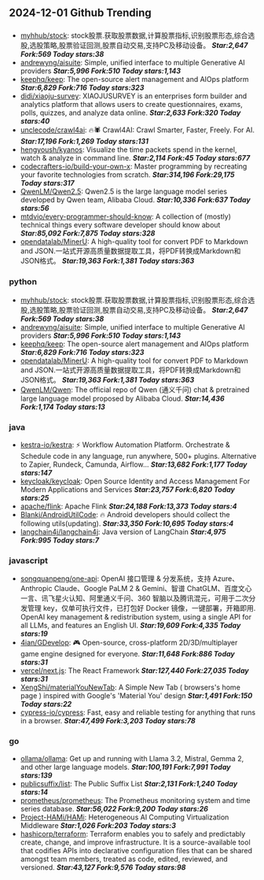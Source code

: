 ## 2024-12-01 Github Trending

### 
* [myhhub/stock](https://github.com/myhhub/stock): stock股票.获取股票数据,计算股票指标,识别股票形态,综合选股,选股策略,股票验证回测,股票自动交易,支持PC及移动设备。 ***Star:2,647 Fork:569 Today stars:38***
* [andrewyng/aisuite](https://github.com/andrewyng/aisuite): Simple, unified interface to multiple Generative AI providers ***Star:5,996 Fork:510 Today stars:1,143***
* [keephq/keep](https://github.com/keephq/keep): The open-source alert management and AIOps platform ***Star:6,829 Fork:716 Today stars:323***
* [didi/xiaoju-survey](https://github.com/didi/xiaoju-survey): XIAOJUSURVEY is an enterprises form builder and analytics platform that allows users to create questionnaires, exams, polls, quizzes, and analyze data online. ***Star:2,633 Fork:320 Today stars:40***
* [unclecode/crawl4ai](https://github.com/unclecode/crawl4ai): 🔥🕷️ Crawl4AI: Crawl Smarter, Faster, Freely. For AI. ***Star:17,196 Fork:1,269 Today stars:131***
* [hengyoush/kyanos](https://github.com/hengyoush/kyanos): Visualize the time packets spend in the kernel, watch & analyze in command line. ***Star:2,114 Fork:45 Today stars:677***
* [codecrafters-io/build-your-own-x](https://github.com/codecrafters-io/build-your-own-x): Master programming by recreating your favorite technologies from scratch. ***Star:314,196 Fork:29,175 Today stars:317***
* [QwenLM/Qwen2.5](https://github.com/QwenLM/Qwen2.5): Qwen2.5 is the large language model series developed by Qwen team, Alibaba Cloud. ***Star:10,336 Fork:637 Today stars:56***
* [mtdvio/every-programmer-should-know](https://github.com/mtdvio/every-programmer-should-know): A collection of (mostly) technical things every software developer should know about ***Star:85,092 Fork:7,875 Today stars:328***
* [opendatalab/MinerU](https://github.com/opendatalab/MinerU): A high-quality tool for convert PDF to Markdown and JSON.一站式开源高质量数据提取工具，将PDF转换成Markdown和JSON格式。 ***Star:19,363 Fork:1,381 Today stars:363***

### python
* [myhhub/stock](https://github.com/myhhub/stock): stock股票.获取股票数据,计算股票指标,识别股票形态,综合选股,选股策略,股票验证回测,股票自动交易,支持PC及移动设备。 ***Star:2,647 Fork:569 Today stars:38***
* [andrewyng/aisuite](https://github.com/andrewyng/aisuite): Simple, unified interface to multiple Generative AI providers ***Star:5,996 Fork:510 Today stars:1,143***
* [keephq/keep](https://github.com/keephq/keep): The open-source alert management and AIOps platform ***Star:6,829 Fork:716 Today stars:323***
* [opendatalab/MinerU](https://github.com/opendatalab/MinerU): A high-quality tool for convert PDF to Markdown and JSON.一站式开源高质量数据提取工具，将PDF转换成Markdown和JSON格式。 ***Star:19,363 Fork:1,381 Today stars:363***
* [QwenLM/Qwen](https://github.com/QwenLM/Qwen): The official repo of Qwen (通义千问) chat & pretrained large language model proposed by Alibaba Cloud. ***Star:14,436 Fork:1,174 Today stars:13***

### java
* [kestra-io/kestra](https://github.com/kestra-io/kestra): ⚡ Workflow Automation Platform. Orchestrate & Schedule code in any language, run anywhere, 500+ plugins. Alternative to Zapier, Rundeck, Camunda, Airflow... ***Star:13,682 Fork:1,177 Today stars:147***
* [keycloak/keycloak](https://github.com/keycloak/keycloak): Open Source Identity and Access Management For Modern Applications and Services ***Star:23,757 Fork:6,820 Today stars:25***
* [apache/flink](https://github.com/apache/flink): Apache Flink ***Star:24,188 Fork:13,373 Today stars:4***
* [Blankj/AndroidUtilCode](https://github.com/Blankj/AndroidUtilCode): 🔥 Android developers should collect the following utils(updating). ***Star:33,350 Fork:10,695 Today stars:4***
* [langchain4j/langchain4j](https://github.com/langchain4j/langchain4j): Java version of LangChain ***Star:4,975 Fork:995 Today stars:7***

### javascript
* [songquanpeng/one-api](https://github.com/songquanpeng/one-api): OpenAI 接口管理 & 分发系统，支持 Azure、Anthropic Claude、Google PaLM 2 & Gemini、智谱 ChatGLM、百度文心一言、讯飞星火认知、阿里通义千问、360 智脑以及腾讯混元，可用于二次分发管理 key，仅单可执行文件，已打包好 Docker 镜像，一键部署，开箱即用. OpenAI key management & redistribution system, using a single API for all LLMs, and features an English UI. ***Star:19,609 Fork:4,335 Today stars:19***
* [4ian/GDevelop](https://github.com/4ian/GDevelop): 🎮 Open-source, cross-platform 2D/3D/multiplayer game engine designed for everyone. ***Star:11,648 Fork:886 Today stars:31***
* [vercel/next.js](https://github.com/vercel/next.js): The React Framework ***Star:127,440 Fork:27,035 Today stars:31***
* [XengShi/materialYouNewTab](https://github.com/XengShi/materialYouNewTab): A Simple New Tab ( browsers's home page ) inspired with Google's 'Material You' design ***Star:1,491 Fork:150 Today stars:22***
* [cypress-io/cypress](https://github.com/cypress-io/cypress): Fast, easy and reliable testing for anything that runs in a browser. ***Star:47,499 Fork:3,203 Today stars:78***

### go
* [ollama/ollama](https://github.com/ollama/ollama): Get up and running with Llama 3.2, Mistral, Gemma 2, and other large language models. ***Star:100,191 Fork:7,991 Today stars:139***
* [publicsuffix/list](https://github.com/publicsuffix/list): The Public Suffix List ***Star:2,131 Fork:1,240 Today stars:14***
* [prometheus/prometheus](https://github.com/prometheus/prometheus): The Prometheus monitoring system and time series database. ***Star:56,022 Fork:9,200 Today stars:26***
* [Project-HAMi/HAMi](https://github.com/Project-HAMi/HAMi): Heterogeneous AI Computing Virtualization Middleware ***Star:1,026 Fork:203 Today stars:3***
* [hashicorp/terraform](https://github.com/hashicorp/terraform): Terraform enables you to safely and predictably create, change, and improve infrastructure. It is a source-available tool that codifies APIs into declarative configuration files that can be shared amongst team members, treated as code, edited, reviewed, and versioned. ***Star:43,127 Fork:9,576 Today stars:98***
